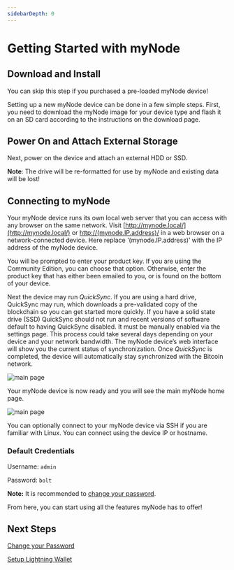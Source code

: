 ```yaml
---
sidebarDepth: 0
---
```


# Getting Started with myNode

## Download and Install

You can skip this step if you purchased a pre-loaded myNode device!

Setting up a new myNode device can be done in a few simple steps. First, you need to download the myNode image for your device type and flash it on an SD card according to the instructions on the download page.

## Power On and Attach External Storage

Next, power on the device and attach an external HDD or SSD.

**Note**: The drive will be re-formatted for use by myNode and existing data will be lost!

## Connecting to myNode

Your myNode device runs its own local web server that you can access with any browser on the same network. Visit [http://mynode.local/](http://mynode.local/) or [http://(mynode.IP.address)/](http://mynode_ip_address/) in a web browser on a network-connected device. Here replace ’(mynode.IP.address)’ with the IP address of the myNode device.

You will be prompted to enter your product key. If you are using the Community Edition, you can choose that option. Otherwise, enter the product key that has either been emailed to you, or is found on the bottom of your device.

Next the device may run *QuickSync*. If you are using a hard drive, QuickSync may run, which downloads a pre-validated copy of the blockchain so you can get started more quickly. If you have a solid state drive (SSD) QuickSync should not run and recent versions of software default to having QuickSync disabled. It must be manually enabled via the settings page. This process could take several days depending on your device and your network bandwidth. The myNode device’s web interface will show you the current status of synchronization. Once *QuickSync* is completed, the device will automatically stay synchronized with the Bitcoin network.

![main page](/images/getting-started/gs1.png)

Your myNode device is now ready and you will see the main myNode home page.

![main page](/images/getting-started/gs2.png)

You can optionally connect to your myNode device via SSH if you are familiar with Linux. You can connect using the device IP or hostname.

### Default Credentials

Username: `admin`

Password: `bolt`

**Note:** It is recommended to [change your password](/device/changing-password).

From here, you can start using all the features myNode has to offer!


## Next Steps

[Change your Password](/device/changing-password)

[Setup Lightning Wallet](/lightning/create)